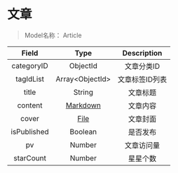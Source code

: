 # 文章

> Model名称： Article

|    Field    |              Type               |  Description   |
| :---------: | :-----------------------------: | :------------: |
| categoryID  |            ObjectId             |   文章分类ID   |
|  tagIdList  |        Array\<ObjectId\>        | 文章标签ID列表 |
|    title    |             String              |    文章标题    |
|   content   | [Markdown](/database/#markdown) |    文章内容    |
|    cover    |     [File](/database/#file)     |    文章封面    |
| isPublished |             Boolean             |    是否发布    |
|     pv      |             Number              |   文章访问量   |
|  starCount  |             Number              |    星星个数    |





